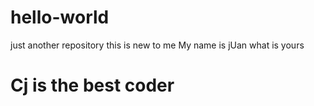 # hello-world
just another repository
this is new to me
My name is jUan
what is yours
<html>
  <body>
    <h1> Cj is the best coder </h1>
    
      
